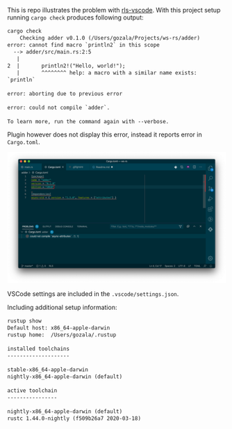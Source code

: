 This is repo illustrates the problem with [rls-vscode][]. With this project
setup running `cargo check` produces following output:

```
cargo check
    Checking adder v0.1.0 (/Users/gozala/Projects/ws-rs/adder)
error: cannot find macro `println2` in this scope
  --> adder/src/main.rs:2:5
   |
2  |       println2!("Hello, world!");
   |       ^^^^^^^^ help: a macro with a similar name exists: `println`

error: aborting due to previous error

error: could not compile `adder`.

To learn more, run the command again with --verbose.
```

Plugin however does not display this error, instead it reports error in
`Cargo.toml`.

![screenshot](./screenshot.png)

VSCode settings are included in the `.vscode/settings.json`.

Including additional setup information:

```
rustup show
Default host: x86_64-apple-darwin
rustup home:  /Users/gozala/.rustup

installed toolchains
--------------------

stable-x86_64-apple-darwin
nightly-x86_64-apple-darwin (default)

active toolchain
----------------

nightly-x86_64-apple-darwin (default)
rustc 1.44.0-nightly (f509b26a7 2020-03-18)
```

[rls-vscode]: https://github.com/rust-lang/rls-vscode
